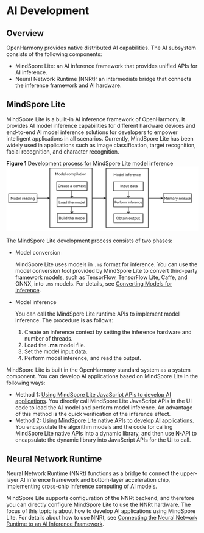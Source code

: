 # AI Development

## Overview

OpenHarmony provides native distributed AI capabilities. The AI subsystem consists of the following components:
- MindSpore Lite: an AI inference framework that provides unified APIs for AI inference.
- Neural Network Runtime (NNRt): an intermediate bridge that connects the inference framework and AI hardware.

## MindSpore Lite

MindSpore Lite is a built-in AI inference framework of OpenHarmony. It provides AI model inference capabilities for different hardware devices and end-to-end AI model inference solutions for developers to empower intelligent applications in all scenarios. Currently, MindSpore Lite has been widely used in applications such as image classification, target recognition, facial recognition, and character recognition.

**Figure 1** Development process for MindSpore Lite model inference
![MindSpore workflow](figures/mindspore_workflow.png)

The MindSpore Lite development process consists of two phases:

- Model conversion

   MindSpore Lite uses models in `.ms` format for inference. You can use the model conversion tool provided by MindSpore Lite to convert third-party framework models, such as TensorFlow, TensorFlow Lite, Caffe, and ONNX, into `.ms` models. For details, see [Converting Models for Inference](https://www.mindspore.cn/lite/docs/en/r1.8/use/converter_tool.html).

- Model inference

   You can call the MindSpore Lite runtime APIs to implement model inference. The procedure is as follows:

   1. Create an inference context by setting the inference hardware and number of threads.
   2. Load the **.ms** model file.
   3. Set the model input data.
   4. Perform model inference, and read the output.

MindSpore Lite is built in the OpenHarmony standard system as a system component. You can develop AI applications based on MindSpore Lite in the following ways:

- Method 1: [Using MindSpore Lite JavaScript APIs to develop AI applications](./mindspore-guidelines-based-js.md). You directly call MindSpore Lite JavaScript APIs in the UI code to load the AI model and perform model inference. An advantage of this method is the quick verification of the inference effect.
- Method 2: [Using MindSpore Lite native APIs to develop AI applications](./mindspore-guidelines-based-native.md). You encapsulate the algorithm models and the code for calling MindSpore Lite native APIs into a dynamic library, and then use N-API to encapsulate the dynamic library into JavaScript APIs for the UI to call.

## Neural Network Runtime

Neural Network Runtime (NNRt) functions as a bridge to connect the upper-layer AI inference framework and bottom-layer acceleration chip, implementing cross-chip inference computing of AI models.

MindSpore Lite supports configuration of the NNRt backend, and therefore you can directly configure MindSpore Lite to use the NNRt hardware. The focus of this topic is about how to develop AI applications using MindSpore Lite. For details about how to use NNRt, see [Connecting the Neural Network Runtime to an AI Inference Framework](../napi/neural-network-runtime-guidelines.md).
